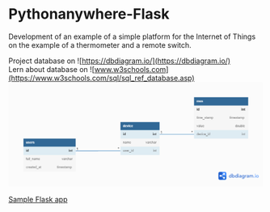 # Pythonanywhere-Flask
Development of an example of a simple platform for the Internet of Things on the example of a thermometer and a remote switch.

Project database on ![https://dbdiagram.io/](https://dbdiagram.io/)
<br>
Lern about database on ![www.w3schools.com](https://www.w3schools.com/sql/sql_ref_database.asp)
<br>
![Database](temperatura.png)

[Sample Flask app](sample.py)

